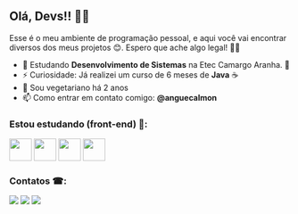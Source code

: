 ## Olá, Devs!! 👋🏼

Esse é o meu ambiente de programação pessoal, e aqui você vai encontrar diversos dos meus projetos 😊. Espero que ache algo legal! ✌🏻

- 🔭 Estudando **Desenvolvimento de Sistemas** na Etec Camargo Aranha. 🏫
- ⚡ Curiosidade: Já realizei um curso de 6 meses de **Java** ☕
- 🥕 Sou vegetariano há 2 anos
- 📫 Como entrar em contato comigo: **@anguecalmon**

### Estou estudando (front-end) 🎨:

<img  src="https://cdn.jsdelivr.net/gh/devicons/devicon/icons/html5/html5-original.svg"  width="40"  height="40"/> <img  src="https://cdn.jsdelivr.net/gh/devicons/devicon/icons/css3/css3-original.svg"  width="40"  height="40"/> <img  src="https://cdn.jsdelivr.net/gh/devicons/devicon/icons/javascript/javascript-original.svg"  width="40"  height="40"/> <img src="https://cdn.jsdelivr.net/gh/devicons/devicon/icons/photoshop/photoshop-line.svg" width="40"  height="40"/>


### Contatos ☎:

<a  href="https://instagram.com/anguecalmon"  target="_blank"><img  src="https://img.shields.io/badge/-Instagram-%23E4405F?style=for-the-badge&logo=instagram&logoColor=white"  target="_blank"></a> <a  href  =  "mailto:calmon.principal@gmail.com"><img  src="https://img.shields.io/badge/Gmail-D14836?style=for-the-badge&logo=gmail&logoColor=white"  target="_blank"></a> <a
href="https://www.linkedin.com/in/andrecalmoon"  target="_blank"><img  src="https://img.shields.io/badge/-LinkedIn-%230077B5?style=for-the-badge&logo=linkedin&logoColor=white"  target="_blank"></a>
